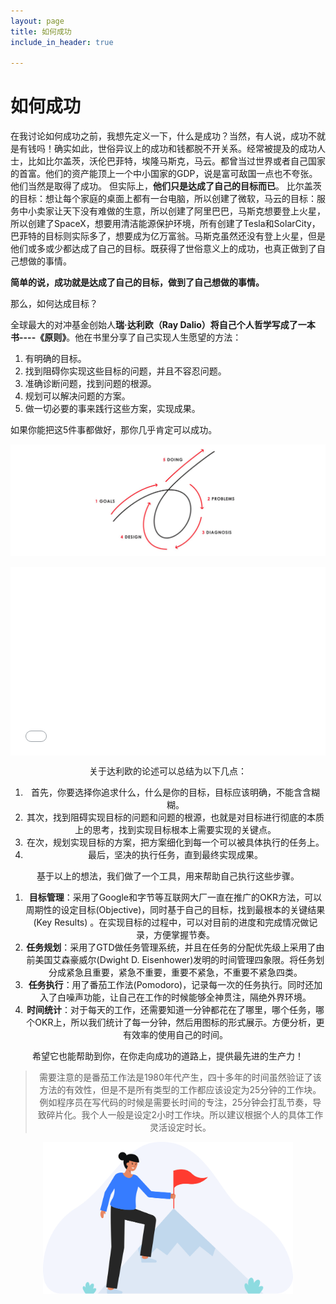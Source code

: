 ```yaml
---
layout: page
title: 如何成功
include_in_header: true

---
```

# 如何成功
在我讨论如何成功之前，我想先定义一下，什么是成功？当然，有人说，成功不就是有钱吗！确实如此，世俗异议上的成功和钱都脱不开关系。经常被提及的成功人士，比如比尔盖茨，沃伦巴菲特，埃隆马斯克，马云。都曾当过世界或者自己国家的首富。他们的资产能顶上一个中小国家的GDP，说是富可敌国一点也不夸张。他们当然是取得了成功。 但实际上，**他们只是达成了自己的目标而已**。   比尔盖茨的目标：想让每个家庭的桌面上都有一台电脑，所以创建了微软，马云的目标：服务中小卖家让天下没有难做的生意，所以创建了阿里巴巴，马斯克想要登上火星，所以创建了SpaceX，想要用清洁能源保护环境，所有创建了Tesla和SolarCity，巴菲特的目标则实际多了，想要成为亿万富翁。马斯克虽然还没有登上火星，但是他们或多或少都达成了自己的目标。既获得了世俗意义上的成功，也真正做到了自己想做的事情。

**简单的说，成功就是达成了自己的目标，做到了自己想做的事情。**

那么，如何达成目标？

全球最大的对冲基金创始人**瑞·达利欧（Ray Dalio）**将自己个人哲学写成了一本书----**《原则》**。他在书里分享了自己实现人生愿望的方法：
1. 有明确的目标。
2. 找到阻碍你实现这些目标的问题，并且不容忍问题。
3. 准确诊断问题，找到问题的根源。
4. 规划可以解决问题的方案。
5. 做一切必要的事来践行这些方案，实现成果。

如果你能把这5件事都做好，那你几乎肯定可以成功。


![](../assets/1565925836593.png)


<center>
<div style="position: relative; padding: 30% 45%;"> 
<iframe  style="position: absolute; width: 100%; height: 100%; left: 0; top: 0;" src="https//player.bilibili.com/player.html?aid=213483218&bvid=BV1qa411Y74B&cid=584653584&page=1&high_quality=1" scrolling="no" border="0" frameborder="no" framespacing="0" allowfullscreen="true" width="100%" height="400"> </iframe>
</div>
</center>
<center>
<!-- <iframe width="700" height="390"
src="https://www.youtube.com/embed/ryD8lfSEGio">
</iframe>
</center> -->

关于达利欧的论述可以总结为以下几点：
1. 首先，你要选择你追求什么，什么是你的目标，目标应该明确，不能含含糊糊。
2. 其次，找到阻碍实现目标的问题和问题的根源，也就是对目标进行彻底的本质上的思考，找到实现目标根本上需要实现的关键点。
3. 在次，规划实现目标的方案，把方案细化到每一个可以被具体执行的任务上。
4. 最后，坚决的执行任务，直到最终实现成果。

基于以上的想法，我们做了一个工具，用来帮助自己执行这些步骤。

1. **目标管理**：采用了Google和字节等互联网大厂一直在推广的OKR方法，可以周期性的设定目标(Objective)，同时基于自己的目标，找到最根本的关键结果(Key Results) 。在实现目标的过程中，可以对目前的进度和完成情况做记录，方便掌握节奏。
2. **任务规划**：采用了GTD做任务管理系统，并且在任务的分配优先级上采用了由前美国艾森豪威尔(Dwight D. Eisenhower)发明的时间管理四象限。将任务划分成紧急且重要，紧急不重要，重要不紧急，不重要不紧急四类。
3. **任务执行**：用了番茄工作法(Pomodoro)，记录每一次的任务执行。同时还加入了白噪声功能，让自己在工作的时候能够全神贯注，隔绝外界环境。
4. **时间统计**：对于每天的工作，还需要知道一分钟都花在了哪里，哪个任务，哪个OKR上，所以我们统计了每一分钟，然后用图标的形式展示。方便分析，更有效率的使用自己的时间。

希望它也能帮助到你，在你走向成功的道路上，提供最先进的生产力！


> 需要注意的是番茄工作法是1980年代产生，四十多年的时间虽然验证了该方法的有效性，但是不是所有类型的工作都应该设定为25分钟的工作块。例如程序员在写代码的时候是需要长时间的专注，25分钟会打乱节奏，导致碎片化。我个人一般是设定2小时工作块。所以建议根据个人的具体工作灵活设定时长。

<center>
<img src="../assets/Milestone.svg" alt="Milestone"  class="center" width="400"/>
</center>
